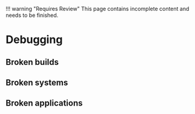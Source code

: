 !!! warning "Requires Review"
    This page contains incomplete content and needs to be finished.

# Debugging

## Broken builds

## Broken systems

## Broken applications
